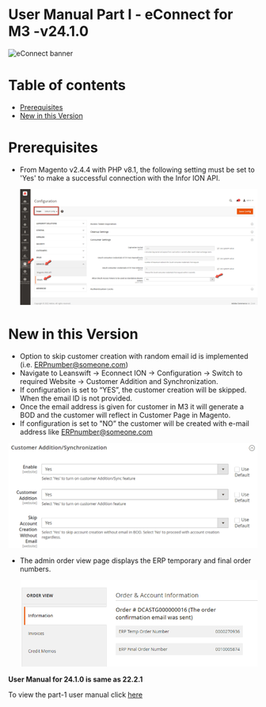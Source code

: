 # **User Manual Part I - eConnect for M3 -v24.1.0**

![eConnect banner](../../../../images/banner-econnect-m3.jpg)

# Table of contents

  - [Prerequisites](#prerequisites)
  - [New in this Version](#new-in-this-version)

# **Prerequisites**

- From Magento v2.4.4 with PHP v8.1, the following setting must be set to 'Yes' to make a successful connection with the Infor ION API.

	![oAuth Access Token](../../../../ecommerce/images/econnect-user-manual-ion-part1/access_token_setting.png)

# **New in this Version**

- Option to skip customer creation with random email id is implemented (i.e. [ERPnumber@someone.com](mailto:ERPnumber@someone.com))
- Navigate to Leanswift -> Econnect ION -> Configuration -> Switch to required Website -> Customer Addition and Synchronization. 
- If configuration is set to “YES”, the customer creation will be skipped. When the email ID is not provided.
- Once the email address is given for customer in M3 it will generate a BOD and the customer will reflect in Customer Page in Magento.
- If configuration is set to "NO” the customer will be created with e-mail address like [ERPnumber@someone.com](mailto:ERPnumber@someone.com)


![skip account creation without email](../../../../ecommerce/images/econnect-user-manual-ion-part1/skip-account-creation-without-email1.png)


- The admin order view page displays the ERP temporary and final order numbers.

  ![display temporary and final order number](../../../../ecommerce/images/econnect-user-manual-ion-part1/temp-and-final-order-number.png)
  
**User Manual for 24.1.0 is same as 22.2.1**

To view the part-1 user manual click [here](../22.2.1/usermanual-econnect-m3-part-1.md)
